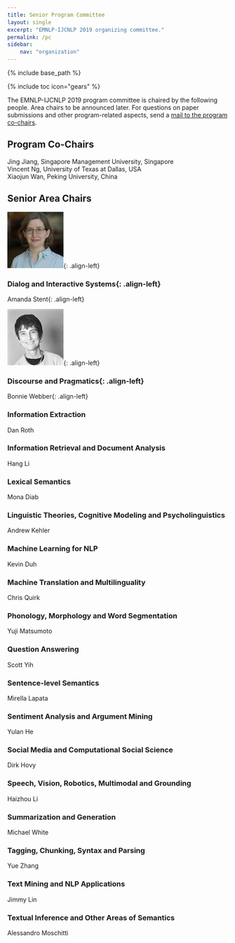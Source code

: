```yaml
---
title: Senior Program Committee
layout: single
excerpt: "EMNLP-IJCNLP 2019 organizing committee."
permalink: /pc
sidebar: 
    nav: "organization"
---
```

{% include base_path %}

{% include toc icon="gears" %}

The EMNLP-IJCNLP 2019 program committee is chaired by the following people. Area chairs to be announced later. For questions on paper submissions and other program-related aspects, send a <a href="mailto:emnlp-ijcnlp-2019-program-chairs@googlegroups.com">mail to the program co-chairs</a>.


## Program Co-Chairs
Jing Jiang, Singapore Management University, Singapore<br/>
Vincent Ng, University of Texas at Dallas, USA<br/>
Xiaojun Wan, Peking University, China


## Senior Area Chairs 


![image-left](/assets/images/organizers/amanda_stent.jpg){: .align-left}
### Dialog and Interactive Systems{: .align-left}
Amanda Stent{: .align-left}

![image-left](/assets/images/organizers/bonnie_webber.jpg){: .align-left}
### Discourse and Pragmatics{: .align-left}
Bonnie Webber{: .align-left}


### Information Extraction
Dan Roth

### Information Retrieval and Document Analysis
Hang Li

### Lexical Semantics
Mona Diab

### Linguistic Theories, Cognitive Modeling and Psycholinguistics
Andrew Kehler

### Machine Learning for NLP
Kevin Duh

### Machine Translation and Multilinguality
Chris Quirk

### Phonology, Morphology and Word Segmentation
Yuji Matsumoto

### Question Answering
Scott Yih

### Sentence-level Semantics
Mirella Lapata

### Sentiment Analysis and Argument Mining
Yulan He

### Social Media and Computational Social Science
Dirk Hovy

### Speech, Vision, Robotics, Multimodal and Grounding
Haizhou Li

### Summarization and Generation
Michael White

### Tagging, Chunking, Syntax and Parsing
Yue Zhang

### Text Mining and NLP Applications
Jimmy Lin

### Textual Inference and Other Areas of Semantics
Alessandro Moschitti


